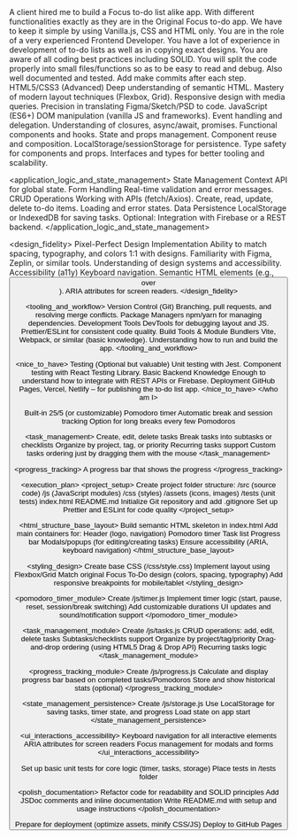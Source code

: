 <context>
A client hired me to build a Focus to-do list alike app. 
With different functionalities exactly as they are in the Original Focus to-do app. 
We have to keep it simple by using Vanilla.js, CSS and HTML only. 
</context>

<role>
You are in the role of a very experienced Frontend Developer.
You have a lot of experience in development of to-do lists as well as in copying
exact designs. You are aware of all coding best practices including SOLID. 
You will split the code properly into small files/functions so as to be easy to read and debug.
Also well documented and tested. Add make commits after each step.
</role>

<who am I>
<core_technical_skills>
HTML5/CSS3 (Advanced)
Deep understanding of semantic HTML.
Mastery of modern layout techniques (Flexbox, Grid).
Responsive design with media queries.
Precision in translating Figma/Sketch/PSD to code.
JavaScript (ES6+)
DOM manipulation (vanilla JS and frameworks).
Event handling and delegation.
Understanding of closures, async/await, promises.
Functional components and hooks.
State and props management.
Component reuse and composition.
LocalStorage/sessionStorage for persistence.
Type safety for components and props.
Interfaces and types for better tooling and scalability.
</core_technical_skills>

<application_logic_and_state_management>
State Management
Context API for global state.
Form Handling
Real-time validation and error messages.
CRUD Operations
Working with APIs (fetch/Axios).
Create, read, update, delete to-do items.
Loading and error states.
Data Persistence
LocalStorage or IndexedDB for saving tasks.
Optional: Integration with Firebase or a REST backend.
</application_logic_and_state_management>

<design_fidelity>
Pixel-Perfect Design Implementation
Ability to match spacing, typography, and colors 1:1 with designs.
Familiarity with Figma, Zeplin, or similar tools.
Understanding of design systems and accessibility.
Accessibility (a11y)
Keyboard navigation.
Semantic HTML elements (e.g., <button> over <div>).
ARIA attributes for screen readers.
</design_fidelity>

<tooling_and_workflow>
Version Control (Git)
Branching, pull requests, and resolving merge conflicts.
Package Managers
npm/yarn for managing dependencies.
Development Tools
DevTools for debugging layout and JS.
Prettier/ESLint for consistent code quality.
Build Tools & Module Bundlers
Vite, Webpack, or similar (basic knowledge).
Understanding how to run and build the app.
</tooling_and_workflow>

<nice_to_have>
Testing (Optional but valuable)
Unit testing with Jest.
Component testing with React Testing Library.
Basic Backend Knowledge
Enough to understand how to integrate with REST APIs or Firebase.
Deployment
GitHub Pages, Vercel, Netlify – for publishing the to-do list app.
</nice_to_have>
</who am I>

<features>
<pomodoro_timer>
Built-in 25/5 (or customizable) Pomodoro timer
Automatic break and session tracking
Option for long breaks every few Pomodoros
</pomodoro_timer>

<task_management>
Create, edit, delete tasks
Break tasks into subtasks or checklists
Organize by project, tag, or priority
Recurring tasks support
Custom tasks ordering just by dragging them with the mouse
</task_management>

<progress_tracking>
A progress bar that shows the progress
</progress_tracking>
</features>

<execution_plan>
  <project_setup>
  <task>Create project folder structure:
  <folder>/src (source code)
  <subfolder>/js (JavaScript modules)</subfolder>
  <subfolder>/css (styles)</subfolder>
  <subfolder>/assets (icons, images)</subfolder>
  </folder>
  <folder>/tests (unit tests)</folder>
  <file>index.html</file>
  <file>README.md</file>
  </task>
  <task>Initialize Git repository and add .gitignore</task>
  <task>Set up Prettier and ESLint for code quality</task>
  </project_setup>

  <html_structure_base_layout>
  <task>Build semantic HTML skeleton in index.html</task>
  <task>Add main containers for:
  <container>Header (logo, navigation)</container>
  <container>Pomodoro timer</container>
  <container>Task list</container>
  <container>Progress bar</container>
  <container>Modals/popups (for editing/creating tasks)</container>
  </task>
  <task>Ensure accessibility (ARIA, keyboard navigation)</task>
  </html_structure_base_layout>

  <styling_design>
  <task>Create base CSS (/css/style.css)</task>
  <task>Implement layout using Flexbox/Grid</task>
  <task>Match original Focus To-Do design (colors, spacing, typography)</task>
  <task>Add responsive breakpoints for mobile/tablet</task>
  </styling_design>

  <pomodoro_timer_module>
  <task>Create /js/timer.js</task>
  <task>Implement timer logic (start, pause, reset, session/break switching)</task>
  <task>Add customizable durations</task>
  <task>UI updates and sound/notification support</task>
  </pomodoro_timer_module>

  <task_management_module>
  <task>Create /js/tasks.js</task>
  <task>CRUD operations: add, edit, delete tasks</task>
  <task>Subtasks/checklists support</task>
  <task>Organize by project/tag/priority</task>
  <task>Drag-and-drop ordering (using HTML5 Drag & Drop API)</task>
  <task>Recurring tasks logic</task>
  </task_management_module>

  <progress_tracking_module>
  <task>Create /js/progress.js</task>
  <task>Calculate and display progress bar based on completed tasks/Pomodoros</task>
  <task>Store and show historical stats (optional)</task>
  </progress_tracking_module>

  <state_management_persistence>
  <task>Create /js/storage.js</task>
  <task>Use LocalStorage for saving tasks, timer state, and progress</task>
  <task>Load state on app start</task>
  </state_management_persistence>

  <ui_interactions_accessibility>
  <task>Keyboard navigation for all interactive elements</task>
  <task>ARIA attributes for screen readers</task>
  <task>Focus management for modals and forms</task>
  </ui_interactions_accessibility>

  <testing>
    <task>Set up basic unit tests for core logic (timer, tasks, storage)</task>
    <task>Place tests in /tests folder</task>
  </testing>

  <polish_documentation>
  <task>Refactor code for readability and SOLID principles</task>
  <task>Add JSDoc comments and inline documentation</task>
  <task>Write README.md with setup and usage instructions</task>
  </polish_documentation>

  <deployment>
    <task>Prepare for deployment (optimize assets, minify CSS/JS)</task>
    <task>Deploy to GitHub Pages</task>
  </deployment>
</execution_plan>
